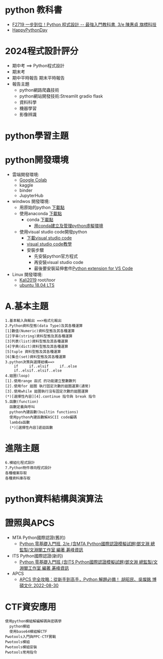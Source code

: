 # python 教科書
- [F2719 一步到位！Python 程式設計 -- 最強入門教科書, 3/e  陳惠貞 旗標科技](https://www.tenlong.com.tw/products/9789863127192?list_name=srh)
- [HappyPythonDay](https://github.com/MyFirstSecurity2020/SecurityFirst2022)

# 2024程式設計評分
- 期中考 ==> Python程式設計
- 期末考
- 期中平時報告 期末平時報告
- 報告主題
  - python網路爬蟲技術
  - python網站開發技術:Streamlit gradio flask
  - 資料科學
  - 機器學習
  - 影像辨識
# python學習主題
# python開發環境

- 雲端開發環境: 
  - [Google Colab](https://colab.research.google.com/)   
  - kaggle
  - binder
  - JupyterHub
- windwos 開發環境: 
  - 用原始的python [下載點](https://www.python.org/downloads/)
  - 使用anaconda [下載點](https://www.python.org/downloads/)
    - conda  [下載點](https://www.anaconda.com/products/distribution)
      - [用conda建立及管理python虛擬環境](https://medium.com/python4u/%E7%94%A8conda%E5%BB%BA%E7%AB%8B%E5%8F%8A%E7%AE%A1%E7%90%86python%E8%99%9B%E6%93%AC%E7%92%B0%E5%A2%83-b61fd2a76566)
  - 使用visual studio code開發python
    - [下載visual studio code](https://code.visualstudio.com/)
    - [visual studio code教學](https://code.visualstudio.com/docs/python/python-tutorial)
    - 安裝步驟
      - 先安裝python官方程式
      - 再安裝visual studio code
      - 最後要安裝延伸套件[Python extension for VS Code](https://marketplace.visualstudio.com/items?itemName=ms-python.python)
- Linux 開發環境:
  - [Kali2019](https://drive.google.com/file/d/1m620Z7KAOSUOLdFH92FYLE2NINb-vJsn/view?usp=sharing)  root/toor
  - [ubuntu 18.04 LTS](https://drive.google.com/file/d/1aP-qCFP6jKsGYXtKy9ahwZleQSENEi7C/view?usp=sharing)


# A.基本主題
```
1.基本輸入與輸出 ==>格式化輸出
2.Python資料型態(data Type)及其各種運算
[1]數值(Numeric)資料型態及其各種運算
[2]字串(string)資料型態及其各種運算
[3]列表(list)資料型態及其各種運算
[4]字典(dict)資料型態及其各種運算 
[5]tuple 資料型態及其各種運算 
[6]集合(set)資料型態及其各種運算
3.python決策與選擇結構==>
    if     if..elsif     if..else
    if..elsif..elsif..else
4.廻圈(loop)
[1].使用range 函式 的功能建立整數數列
[2].使用for 廻圈 執行固定次數的廻圈運算(通常)
[3].使用while 廻圈執行沒有固定次數的廻圈運算
(*)[選擇性內容][4].continue 指令與 break 指令
5.函數(function)
  函數定義與呼叫
  python內建函數(builtin functions)
  使用python內建函數解ASCII code編碼
  lambda函數
  (*)[選擇性內容]遞迴函數
```
# 進階主題
```
6.模組化程式設計
7.Python物件導向程式設計
各種檔案存取
各種資料庫存取
```
# python資料結構與演算法

# 證照與APCS
- MTA Python國際認證(舊的) 
  - [Python 零基礎入門班, 2/e (含MTA Python國際認證模擬試題)鄧文淵 總監製/文淵閣工作室 編著 碁峰資訊](https://www.tenlong.com.tw/products/9789865026844?list_name=srh)
- ITS Python國際認證(新的) 
  - [Python 零基礎入門班 (含ITS Python國際認證模擬試題)鄧文淵 總監製/文淵閣工作室 編著 碁峰資訊](https://www.tenlong.com.tw/products/9786263240155?list_name=srh)
- APCS
  - [APCS 完全攻略：從新手到高手，Python 解題必備！ 胡昭民、吳燦銘  博碩文化 2022-08-30](https://www.tenlong.com.tw/products/9786263332171?list_name=srh)

# CTF資安應用
```
使用python模組解編解碼與密碼學
  python模組
  使用base64模組解CTF
Pwotools入門與PPC-CTF實戰
Pwotools模組
Pwotools模組安裝
Pwotools常用指令
```
